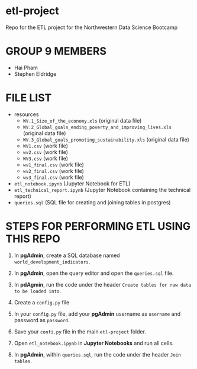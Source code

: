 # **etl-project**
Repo for the ETL project for the Northwestern Data Science Bootcamp

# GROUP 9 MEMBERS

* Hai Pham
* Stephen Eldridge

# FILE LIST

* resources
    * `WV.1_Size_of_the_economy.xls` (original data file)
    * `WV.2_Global_goals_ending_poverty_and_improving_lives.xls` (original data file)
    * `WV.3_Global_goals_promoting_sustainability.xls` (original data file)
    * `WV1.csv` (work file)
    * `wv2.csv` (work file)
    * `WV3.csv` (work file)
    * `wv1_final.csv` (work file)
    * `wv2_final.csv` (work file)
    * `wv3_final.csv` (work file)
* `etl_notebook.ipynb` (Jupyter Notebook for ETL)
* `etl_technical_report.ipynb` (Jupyter Notebook containing the technical report)
* `queries.sql` (SQL file for creating and joining tables in postgres)

# STEPS FOR PERFORMING ETL USING THIS REPO

1. In **pgAdmin**, create a SQL database named `world_development_indicators`.

1. In **pgAdmin**, open the query editor and open the `queries.sql` file.

1. In **pdAgmin**, run the code under the header `Create tables for raw data to be loaded into`.

1. Create a `config.py` file

1. In your `config.py` file, add your **pgAdmin** username as `username` and password as `password`.

1. Save your `confi.py` file in the main `etl-project` folder.

1. Open `etl_notebook.ipynb` in **Jupyter Notebooks** and run all cells.

1. In **pgAdmin**, within `queries.sql`, run the code under the header `Join tables`.